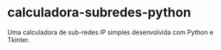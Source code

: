 # calculadora-subredes-python
Uma calculadora de sub-redes IP simples desenvolvida com Python e Tkinter.
